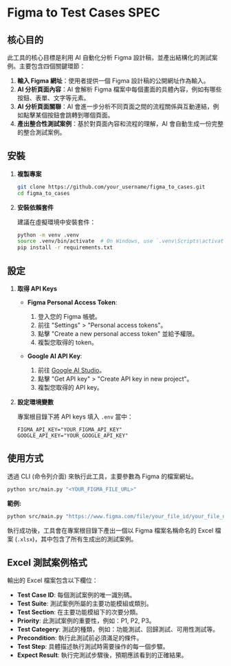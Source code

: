 # Figma to Test Cases SPEC

## 核心目的

此工具的核心目標是利用 AI 自動化分析 Figma 設計稿，並產出結構化的測試案例。主要包含四個關鍵環節：

1.  **輸入 Figma 網址**：使用者提供一個 Figma 設計稿的公開網址作為輸入。
2.  **AI 分析頁面內容**：AI 會解析 Figma 檔案中每個畫面的具體內容，例如有哪些按鈕、表單、文字等元素。
3.  **AI 分析頁面關聯**：AI 會進一步分析不同頁面之間的流程關係與互動連結，例如點擊某個按鈕會跳轉到哪個頁面。
4.  **產出整合性測試案例**：基於對頁面內容和流程的理解，AI 會自動生成一份完整的整合測試案例。

## 安裝

1.  **複製專案**

    ```bash
    git clone https://github.com/your_username/figma_to_cases.git
    cd figma_to_cases
    ```

2.  **安裝依賴套件**

    建議在虛擬環境中安裝套件：

    ```bash
    python -m venv .venv
    source .venv/bin/activate  # On Windows, use `.venv\Scripts\activate`
    pip install -r requirements.txt
    ```

## 設定

1.  **取得 API Keys**

    *   **Figma Personal Access Token**: 
        1.  登入您的 Figma 帳號。
        2.  前往 "Settings" > "Personal access tokens"。
        3.  點擊 "Create a new personal access token" 並給予權限。
        4.  複製您取得的 token。

    *   **Google AI API Key**:
        1.  前往 [Google AI Studio](https://aistudio.google.com/)。
        2.  點擊 "Get API key" > "Create API key in new project"。
        3.  複製您取得的 API key。

2.  **設定環境變數**

    專案根目錄下將 API keys 填入 `.env` 當中：

    ```
    FIGMA_API_KEY="YOUR_FIGMA_API_KEY"
    GOOGLE_API_KEY="YOUR_GOOGLE_API_KEY"
    ```

## 使用方式

透過 CLI (命令列介面) 來執行此工具，主要參數為 Figma 的檔案網址。

```bash
python src/main.py "<YOUR_FIGMA_FILE_URL>"
```

**範例:**

```bash
python src/main.py "https://www.figma.com/file/your_file_id/your_file_name"
```

執行成功後，工具會在專案根目錄下產出一個以 Figma 檔案名稱命名的 Excel 檔案 (`.xlsx`)，其中包含了所有生成出的測試案例。

## Excel 測試案例格式

輸出的 Excel 檔案包含以下欄位：

*   **Test Case ID**: 每個測試案例的唯一識別碼。
*   **Test Suite**: 測試案例所屬的主要功能模組或類別。
*   **Test Section**: 在主要功能模組下的次要分類。
*   **Priority**: 此測試案例的重要性，例如：P1, P2, P3。
*   **Test Categery**: 測試的種類，例如：功能測試、回歸測試、可用性測試等。
*   **Precondition**: 執行此測試前必須滿足的條件。
*   **Test Step**: 具體描述執行測試時需要操作的每一個步驟。
*   **Expect Result**: 執行完測試步驟後，預期應該看到的正確結果。
